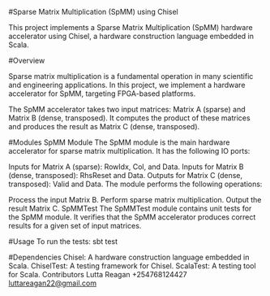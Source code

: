 #Sparse Matrix Multiplication (SpMM) using Chisel

This project implements a Sparse Matrix Multiplication (SpMM) hardware accelerator using Chisel, a hardware construction language embedded in Scala.

#Overview

Sparse matrix multiplication is a fundamental operation in many scientific and engineering applications. In this project, we implement a hardware accelerator for SpMM, targeting FPGA-based platforms.

The SpMM accelerator takes two input matrices: Matrix A (sparse) and Matrix B (dense, transposed). It computes the product of these matrices and produces the result as Matrix C (dense, transposed).

#Modules
SpMM Module
The SpMM module is the main hardware accelerator for sparse matrix multiplication. It has the following IO ports:

Inputs for Matrix A (sparse): RowIdx, Col, and Data.
Inputs for Matrix B (dense, transposed): RhsReset and Data.
Outputs for Matrix C (dense, transposed): Valid and Data.
The module performs the following operations:

Process the input Matrix B.
Perform sparse matrix multiplication.
Output the result Matrix C.
SpMMTest
The SpMMTest module contains unit tests for the SpMM module. It verifies that the SpMM accelerator produces correct results for a given set of input matrices.

#Usage
To run the tests:
sbt test

#Dependencies
Chisel: A hardware construction language embedded in Scala.
ChiselTest: A testing framework for Chisel.
ScalaTest: A testing tool for Scala.
Contributors
Lutta Reagan 
+254768124427
luttareagan22@gmail.com
